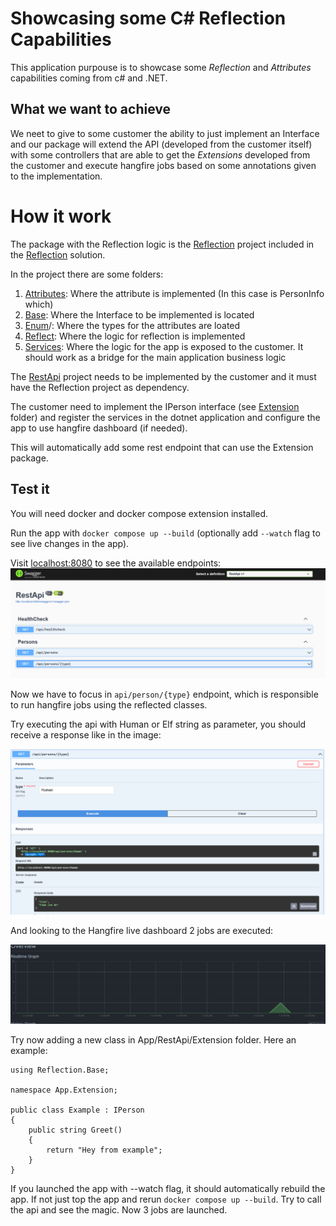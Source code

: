# Showcasing some C# Reflection Capabilities

This application purpouse is to showcase some *Reflection* and *Attributes* capabilities coming from c# and .NET.

## What we want to achieve

We neet to give to some customer the ability to just implement an Interface and our package will extend the API (developed from the customer itself) with some controllers that are able to get the *Extensions* developed from the customer and execute hangfire jobs based on some annotations given to the implementation.

# How it work

The package with the Reflection logic is the [Reflection](./app/Reflection/) project included in the [Reflection](./app/Reflection.sln) solution.

In the project there are some folders:
1. [Attributes](./app/Reflection/Attributes/): Where the attribute is implemented (In this case is PersonInfo which)
1. [Base](./app/Reflection/Base/): Where the Interface to be implemented is located 
1. [Enum](./app/Reflection/Enum)/: Where the types for the attributes are loated
1. [Reflect](./app/Reflection/Reflect/): Where the logic for reflection is implemented
1. [Services](./app/Reflection/Services/): Where the logic for the app is exposed to the customer. It should work as a bridge for the main application business logic

The [RestApi](./app/RestApi/) project needs to be implemented by the customer and it must have the Reflection project as dependency.

The customer need to implement the IPerson interface (see [Extension](./app/RestApi/Extensions/) folder) and register the services in the dotnet application and configure the app to use hangfire dashboard (if needed).

This will automatically add some rest endpoint that can use the Extension package.

## Test it

You will need docker and docker compose extension installed.

Run the app with `docker compose up --build` (optionally add `--watch` flag to see live changes in the app).

Visit [localhost:8080](http://localhost:8080/swagger/index.html) to see the available endpoints:
![Swagger](./imgs/swagger.png)

Now we have to focus in `api/person/{type}` endpoint, which is responsible to run hangfire jobs using the reflected classes.

Try executing the api with Human or Elf string as parameter, you should receive a response like in the image:

![Response](./imgs/execution.png)

And looking to the Hangfire live dashboard 2 jobs are executed:

![Dashboard Live](./imgs/hangfirelive.png)

Try now adding a new class in App/RestApi/Extension folder. Here an example:

```
using Reflection.Base;

namespace App.Extension;

public class Example : IPerson
{
    public string Greet()
    {
        return "Hey from example";
    }
}
```

If you launched the app with --watch flag, it should automatically rebuild the app. If not just top the app and rerun `docker compose up --build`. Try to call the api and see the magic. Now 3 jobs are launched.
